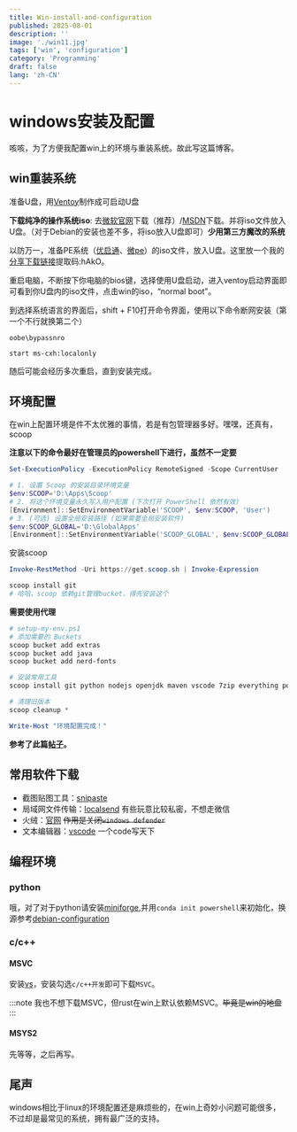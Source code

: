 ```yaml
---
title: Win-install-and-configuration
published: 2025-08-01
description: ''
image: './win11.jpg'
tags: ['win', 'configuration']
category: 'Programming'
draft: false
lang: 'zh-CN'
---
```


# windows安装及配置

咳咳，为了方便我配置win上的环境与重装系统。故此写这篇博客。

## win重装系统

准备U盘，用[Ventoy](https://www.ventoy.net/en/index.html)制作成可启动U盘

**下载纯净的操作系统iso**: 去[微软官网](https://www.microsoft.com/zh-cn/software-download)下载（推荐）/[MSDN](https://next.itellyou.cn/)下载。并将iso文件放入U盘。（对于Debian的安装也差不多，将iso放入U盘即可）**少用第三方魔改的系统**

以防万一，准备PE系统（[优启通](https://www.itsk.com/)、[微pe](https://www.wepe.com.cn/)）的iso文件，放入U盘。这里放一个我的[分享下载链接](https://www.123865.com/s/9t1Evd-sy9V?pwd=hAkO#)提取码:hAkO。

重启电脑，不断按下你电脑的bios键，选择使用U盘启动，进入ventoy启动界面即可看到你U盘内的iso文件，点击win的iso，“normal boot”。

到选择系统语言的界面后，shift + F10打开命令界面，使用以下命令断网安装（第一个不行就换第二个）

```
oobe\bypassnro
```

```
start ms-cxh:localonly
```

随后可能会经历多次重启，直到安装完成。

## 环境配置

在win上配置环境是件不太优雅的事情，若是有包管理器多好。嘿嘿，还真有，scoop

**注意以下的命令最好在管理员的powershell下进行，虽然不一定要**

```powershell
Set-ExecutionPolicy -ExecutionPolicy RemoteSigned -Scope CurrentUser
```

```powershell
# 1. 设置 Scoop 的安装目录环境变量
$env:SCOOP='D:\Apps\Scoop'
# 2. 将这个环境变量永久写入用户配置 (下次打开 PowerShell 依然有效)
[Environment]::SetEnvironmentVariable('SCOOP', $env:SCOOP, 'User')
# 3. (可选) 设置全局安装路径 (如果需要全局安装软件)
$env:SCOOP_GLOBAL='D:\GlobalApps'
[Environment]::SetEnvironmentVariable('SCOOP_GLOBAL', $env:SCOOP_GLOBAL, 'Machine') # Machine 级别需要管理员权限
```

安装scoop

```powershell
Invoke-RestMethod -Uri https://get.scoop.sh | Invoke-Expression
```

```powershell
scoop install git
# 哈哈，scoop 依赖git管理bucket，得先安装这个
```

**需要使用代理**

```powershell
# setup-my-env.ps1
# 添加需要的 Buckets
scoop bucket add extras
scoop bucket add java
scoop bucket add nerd-fonts

# 安装常用工具
scoop install git python nodejs openjdk maven vscode 7zip everything powertoys curl wget grep sed bandizip # ... 添加你需要的其他软件

# 清理旧版本
scoop cleanup *

Write-Host "环境配置完成！"
```

**参考了此篇[帖子](https://linux.do/t/topic/566873/1)。**

## 常用软件下载

- 截图贴图工具：[snipaste](https://zh.snipaste.com/) 
- 局域网文件传输：[localsend](https://localsend.org/) 有些玩意比较私密，不想走微信
- 火绒：[官网](https://www.huorong.cn/) ~~作用是关闭`windows defender`~~
- 文本编辑器：[vscode](https://code.visualstudio.com/) 一个code写天下

## 编程环境

### python

哦，对了对于python请安装[miniforge](https://mirrors.nju.edu.cn/github-release/conda-forge/miniforge/),并用`conda init powershell`来初始化，换源参考[debian-configuration](https://blog.yamv.uk/posts/debian-configuration/)

### c/c++

#### MSVC
安装[vs](https://visualstudio.microsoft.com/zh-hans/)，安装勾选`c/c++开发`即可下载`MSVC`。

:::note
我也不想下载MSVC，但rust在win上默认依赖MSVC。~~毕竟是win的地盘~~
:::

#### MSYS2

先等等，之后再写。

## 尾声

windows相比于linux的环境配置还是麻烦些的，在win上奇妙小问题可能很多，不过却是最常见的系统，拥有最广泛的支持。

